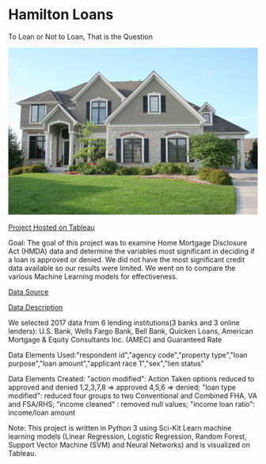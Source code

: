 # Hamilton Loans  
To Loan or Not to Loan, That is the Question

![House](https://github.com/blizzardfun/HamiltonLoans/blob/master/images/House.jpg)



[Project Hosted on Tableau](https://public.tableau.com/profile/linda.reber#!/vizhome/Loans_22/Presentation?publish=yes)

Goal:
The goal of this project was to examine Home Mortgage Disclosure Act (HMDA) data and determine the variables most significant in deciding if a loan is approved or denied. We did not have the most significant credit data available so our results were limited. We went on to compare the various Machine Learning models for effectiveness.

[Data Source]( https://ffiec.cfpb.gov/data-publication/modified-lar) 

[Data Description](https://github.com/cfpb/hmda-platform/blob/master/docs/v1/2017_Modified_LAR_Spec.csv)

We selected 2017 data from 6 lending institutions(3 banks and 3 online lenders): U.S. Bank, Wells Fargo Bank, Bell Bank, Quicken Loans, American Mortgage & Equity Consultants Inc. (AMEC) and Guaranteed Rate

Data Elements Used:"respondent id","agency code","property type","loan purpose","loan amount","applicant race 1","sex","lien status"

Data Elements Created:
"action modified": Action Taken options reduced to approved and denied  1,2,3,7,8 => approved 4,5,6 => denied;
"loan type modified": reduced four groups to two Conventional and Combined FHA, VA and FSA/RHS;
"income cleaned" : removed null values;
"income loan ratio": income/loan amount

Note: This project is written in Python 3 using Sci-Kit Learn machine learning models (Linear Regression, Logistic Regression, Random Forest, Support Vector Machine (SVM) and Neural Networks) and is visualized on Tableau. 
